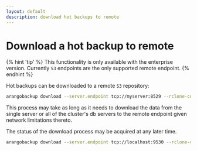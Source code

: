 ```yaml
---
layout: default
description: download hot backups to remote
---
```

Download a hot backup to remote
=============================

{% hint 'tip' %}
This functionality is only available with the enterprise
version. Currently `S3` endpoints are the only supported remote endpoint.
{% endhint %}

Hot backups can be downloaded to a remote `S3` repository:

```bash
arangobackup download --server.endpoint tcp://myserver:8529 --rclone-config-file /path/to/remote.json --identifier 2019-05-13T07.15.43Z_some-label --remote-path S3://remote-endpoint/remote-directory
```

This process may take as long as it needs to download the data from the
single server or all of the cluster's db servers to the remote
endpoint given network limitations thereto. 

The status of the download process may be acquired at any later time.

```bash
arangobackup download --server.endpoint tcp://localhost:9530 --rclone-config-file ~/remote.json --remote-path S3://remote-endpoint/remote-directory --status-id=1234
```
